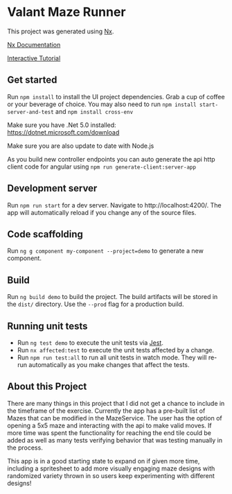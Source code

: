 # Valant Maze Runner

This project was generated using [Nx](https://nx.dev).

[Nx Documentation](https://nx.dev/angular)

[Interactive Tutorial](https://nx.dev/angular/tutorial/01-create-application)

## Get started

Run `npm install` to install the UI project dependencies. Grab a cup of coffee or your beverage of choice.
You may also need to run `npm install start-server-and-test` and `npm install cross-env`

Make sure you have .Net 5.0 installed:
https://dotnet.microsoft.com/download

Make sure you are also update to date with Node.js

As you build new controller endpoints you can auto generate the api http client code for angular using `npm run generate-client:server-app`

## Development server

Run `npm run start` for a dev server. Navigate to http://localhost:4200/. The app will automatically reload if you change any of the source files.

## Code scaffolding

Run `ng g component my-component --project=demo` to generate a new component.

## Build

Run `ng build demo` to build the project. The build artifacts will be stored in the `dist/` directory. Use the `--prod` flag for a production build.

## Running unit tests

- Run `ng test demo` to execute the unit tests via [Jest](https://jestjs.io).
- Run `nx affected:test` to execute the unit tests affected by a change.
- Run `npm run test:all` to run all unit tests in watch mode. They will re-run automatically as you make changes that affect the tests.

## About this Project
There are many things in this project that I did not get a chance to include in the timeframe of the exercise. Currently the app has a pre-built list of Mazes that can be modified in the MazeService. The user has the option of opening a 5x5 maze and interacting with the api to make valid moves. If more time was spent the functionality for reaching the end tile could be added as well as many tests verifying behavior that was testing manually in the process.

This app is in a good starting state to expand on if given more time, including a spritesheet to add more visually engaging maze designs with randomized variety thrown in so users keep experimenting with different designs!
